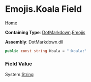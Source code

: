 # Emojis\.Koala Field

[Home](../../../README.md)

**Containing Type**: [DotMarkdown](../../README.md)\.[Emojis](../README.md)

**Assembly**: DotMarkdown\.dll

```csharp
public const string Koala = ":koala:"
```

### Field Value

System\.[String](https://docs.microsoft.com/en-us/dotnet/api/system.string)